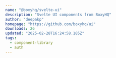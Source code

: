 ```yaml
---
name: "@boxyhq/svelte-ui"
description: "Svelte UI components from BoxyHQ"
author: "deepakp"
homepage: "https://github.com/boxyhq/ui"
downloads: 26
updated: "2025-02-28T16:24:58.185Z"
tags: 
  - component-library
  - auth
---
```

